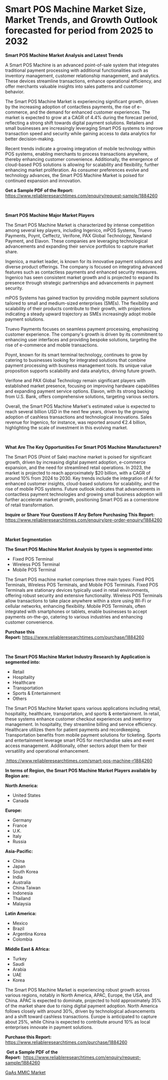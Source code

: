<p><h1>Smart POS Machine Market Size, Market Trends, and Growth Outlook forecasted for period from 2025 to 2032</h1></p><p><strong>Smart POS Machine Market Analysis and Latest Trends</strong></p>
<p><p>A Smart POS Machine is an advanced point-of-sale system that integrates traditional payment processing with additional functionalities such as inventory management, customer relationship management, and analytics. These devices streamline transactions, enhance operational efficiency, and offer merchants valuable insights into sales patterns and customer behavior. </p><p>The Smart POS Machine Market is experiencing significant growth, driven by the increasing adoption of contactless payments, the rise of e-commerce, and the demand for enhanced customer experiences. The market is expected to grow at a CAGR of 4.4% during the forecast period, reflecting a strong shift towards digital payment solutions. Retailers and small businesses are increasingly leveraging Smart POS systems to improve transaction speed and security while gaining access to data analytics for better decision-making.</p><p>Recent trends indicate a growing integration of mobile technology within POS systems, enabling merchants to process transactions anywhere, thereby enhancing customer convenience. Additionally, the emergence of cloud-based POS solutions is allowing for scalability and flexibility, further enhancing market proliferation. As consumer preferences evolve and technology advances, the Smart POS Machine Market is poised for continued expansion and innovation.</p></p>
<p><strong>Get a Sample PDF of the Report:&nbsp;</strong> <a href="https://www.reliableresearchtimes.com/enquiry/request-sample/1884260?utm_campaign=2931&utm_medium=2&utm_source=Github&utm_content=ia&utm_term=06042025&utm_id=smart-pos-machine">https://www.reliableresearchtimes.com/enquiry/request-sample/1884260</a></p>
<p>&nbsp;</p>
<p><strong>Smart POS Machine Major Market Players</strong></p>
<p><p>The Smart POS Machine Market is characterized by intense competition among several key players, including Ingenico, mPOS Systems, Truevo Payments, Poynt, Ceffectz, Verifone, PAX Global Technology, Newland Payment, and Elavon. These companies are leveraging technological advancements and expanding their service portfolios to capture market share.</p><p>Ingenico, a market leader, is known for its innovative payment solutions and diverse product offerings. The company is focused on integrating advanced features such as contactless payments and enhanced security measures. Ingenico has seen consistent market growth and is projected to expand its presence through strategic partnerships and advancements in payment security.</p><p>mPOS Systems has gained traction by providing mobile payment solutions tailored to small and medium-sized enterprises (SMEs). The flexibility and scalability of their products contribute to their growth, with projections indicating a steady upward trajectory as SMEs increasingly adopt mobile payment solutions.</p><p>Truevo Payments focuses on seamless payment processing, emphasizing customer experience. The company's growth is driven by its commitment to enhancing user interfaces and providing bespoke solutions, targeting the rise of e-commerce and mobile transactions.</p><p>Poynt, known for its smart terminal technology, continues to grow by catering to businesses looking for integrated solutions that combine payment processing with business management tools. Its unique value proposition supports scalability and data analytics, driving future growth.</p><p>Verifone and PAX Global Technology remain significant players with established market presence, focusing on improving hardware capabilities and expanding payment service options. Elavon, with its strong backing from U.S. Bank, offers comprehensive solutions, targeting various sectors.</p><p>Overall, the Smart POS Machine Market's estimated value is expected to reach several billion USD in the next few years, driven by the growing adoption of cashless transactions and technological innovations. Sales revenue for Ingenico, for instance, was reported around €2.4 billion, highlighting the scale of investment in this evolving market.</p></p>
<p>&nbsp;</p>
<p><strong>What Are The Key Opportunities For Smart POS Machine Manufacturers?</strong></p>
<p><p>The Smart POS (Point of Sale) machine market is poised for significant growth, driven by increasing digital payment adoption, e-commerce expansion, and the need for streamlined retail operations. In 2023, the market is projected to reach approximately $20 billion, with a CAGR of around 10% from 2024 to 2030. Key trends include the integration of AI for enhanced customer insights, cloud-based solutions for scalability, and the rise of mobile POS systems. Future outlook indicates that advancements in contactless payment technologies and growing small business adoption will further accelerate market growth, positioning Smart POS as a cornerstone of retail transformation.</p></p>
<p><strong>Inquire or Share Your Questions If Any Before Purchasing This Report:</strong> <a href="https://www.reliableresearchtimes.com/enquiry/pre-order-enquiry/1884260?utm_campaign=2931&utm_medium=2&utm_source=Github&utm_content=ia&utm_term=06042025&utm_id=smart-pos-machine">https://www.reliableresearchtimes.com/enquiry/pre-order-enquiry/1884260</a></p>
<p>&nbsp;</p>
<p><strong>Market Segmentation</strong></p>
<p><strong>The Smart POS Machine Market Analysis by types is segmented into:</strong></p>
<p><ul><li>Fixed POS Terminal</li><li>Wireless POS Terminal</li><li>Mobile POS Terminal</li></ul></p>
<p><p>The Smart POS machine market comprises three main types: Fixed POS Terminals, Wireless POS Terminals, and Mobile POS Terminals. Fixed POS Terminals are stationary devices typically used in retail environments, offering robust security and extensive functionality. Wireless POS Terminals allow transactions to take place anywhere within a store using Wi-Fi or cellular networks, enhancing flexibility. Mobile POS Terminals, often integrated with smartphones or tablets, enable businesses to accept payments on-the-go, catering to various industries and enhancing customer convenience.</p></p>
<p><strong>Purchase this Report:&nbsp;</strong><a href="https://www.reliableresearchtimes.com/purchase/1884260?utm_campaign=2931&utm_medium=2&utm_source=Github&utm_content=ia&utm_term=06042025&utm_id=smart-pos-machine">https://www.reliableresearchtimes.com/purchase/1884260</a></p>
<p>&nbsp;</p>
<p><strong>The Smart POS Machine Market Industry Research by Application is segmented into:</strong></p>
<p><ul><li>Retail</li><li>Hospitality</li><li>Healthcare</li><li>Transportation</li><li>Sports & Entertainment</li><li>Others</li></ul></p>
<p><p>The Smart POS Machine Market spans various applications including retail, hospitality, healthcare, transportation, and sports & entertainment. In retail, these systems enhance customer checkout experiences and inventory management. In hospitality, they streamline billing and service efficiency. Healthcare utilizes them for patient payments and recordkeeping. Transportation benefits from mobile payment solutions for ticketing. Sports and entertainment leverage smart POS for merchandise sales and event access management. Additionally, other sectors adopt them for their versatility and operational enhancement.</p></p>
<p><a href="https://www.reliableresearchtimes.com/smart-pos-machine-r1884260?utm_campaign=2931&utm_medium=2&utm_source=Github&utm_content=ia&utm_term=06042025&utm_id=smart-pos-machine">&nbsp;https://www.reliableresearchtimes.com/smart-pos-machine-r1884260</a></p>
<p><strong>In terms of Region, the Smart POS Machine Market Players available by Region are:</strong></p>
<p>
    <p> <strong> North America: </strong>
        <ul>
            <li>United States</li>
            <li>Canada</li>
        </ul>
        </p> 
    <p> <strong> Europe: </strong>
        <ul>
            <li>Germany</li>
            <li>France</li>
            <li>U.K.</li>
            <li>Italy</li>
            <li>Russia</li>
        </ul>
        </p> 
    <p> <strong> Asia-Pacific: </strong>
        <ul>
            <li>China</li>
            <li>Japan</li>
            <li>South Korea</li>
            <li>India</li>
            <li>Australia</li>
            <li>China Taiwan</li>
            <li>Indonesia</li>
            <li>Thailand</li>
            <li>Malaysia</li>
        </ul>
        </p> 
    <p> <strong> Latin America: </strong>
        <ul>
            <li>Mexico</li>
            <li>Brazil</li>
            <li>Argentina Korea</li>
            <li>Colombia</li>
        </ul>
        </p> 
    <p> <strong> Middle East & Africa: </strong>
        <ul>
            <li>Turkey</li>
            <li>Saudi</li>
            <li>Arabia</li>
            <li>UAE</li>
            <li>Korea</li>
        </ul>
    </p>
    </p>
<p><p>The Smart POS Machine Market is experiencing robust growth across various regions, notably in North America, APAC, Europe, the USA, and China. APAC is expected to dominate, projected to hold approximately 35% of the market share due to rising digital payment adoption. North America follows closely with around 30%, driven by technological advancements and a shift toward cashless transactions. Europe is anticipated to capture about 25%, while China is expected to contribute around 10% as local enterprises innovate in payment solutions.</p></p>
<p><strong>Purchase this Report: </strong><a href="https://www.reliableresearchtimes.com/purchase/1884260?utm_campaign=2931&utm_medium=2&utm_source=Github&utm_content=ia&utm_term=06042025&utm_id=smart-pos-machine">https://www.reliableresearchtimes.com/purchase/1884260</a></p>
<p>&nbsp;<strong>Get a Sample PDF of the Report:&nbsp;&nbsp;</strong><a href="https://www.reliableresearchtimes.com/enquiry/request-sample/1884260?utm_campaign=2931&utm_medium=2&utm_source=Github&utm_content=ia&utm_term=06042025&utm_id=smart-pos-machine">https://www.reliableresearchtimes.com/enquiry/request-sample/1884260</a></p>
<p><strong></strong></p>
<p><p><a href="https://github.com/dailyspunj47/Market-Research-Report-List-1/blob/main/gaas-mmic-market.md?utm_campaign=2931&utm_medium=2&utm_source=Github&utm_content=ia&utm_term=06042025&utm_id=smart-pos-machine">GaAs MMIC Market</a></p></p>